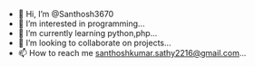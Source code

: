 - 👋 Hi, I’m @Santhosh3670
- 👀 I’m interested in programming...
- 🌱 I’m currently learning python,php...
- 💞️ I’m looking to collaborate on projects...
- 📫 How to reach me santhoshkumar.sathy2216@gmail.com...

<!---
Santhosh3670/Santhosh3670 is a ✨ special ✨ repository because its `README.md` (this file) appears on your GitHub profile.
You can click the Preview link to take a look at your changes.
--->

